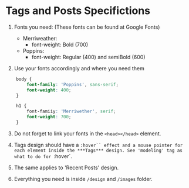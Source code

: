 # Tags and Posts Specifictions

1. Fonts you need: (These fonts can be found at Google Fonts)
   -    Merriweather:
        -    font-weight: Bold (700)
   -    Poppins:
        -    font-weight: Regular (400) and semiBold (600)
   
2. Use your fonts accordingly and where you need them
```CSS
    body {
        font-family: 'Poppins', sans-serif;
        font-weight: 400;
    }

    h1 {
        font-famiiy: 'Merriwether', serif;
        font-weight: 700;
    }
```


3. Do not forget to link your fonts in the `<head></head>` element.

4. Tags design should have a `:hover`` effect and a mouse pointer for each element inside the ***Tags*** design. See 'modeling' tag as what to do for `:hover`.

5. The same applies to 'Recent Posts' design.


6. Everything you need is inside `/design` and `/images` folder.